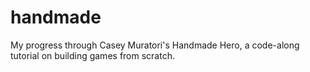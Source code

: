 # handmade
My progress through Casey Muratori's Handmade Hero, a code-along tutorial on building games from scratch. 
